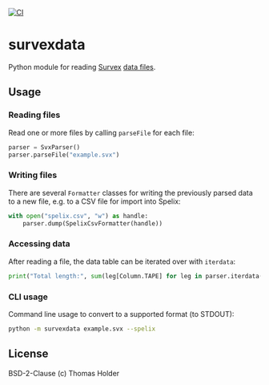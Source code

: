 [![CI](https://github.com/speleo3/survexdatapy/actions/workflows/ci.yml/badge.svg)](https://github.com/speleo3/survexdatapy/actions/workflows/ci.yml)

# survexdata

Python module for reading [Survex](https://survex.com/)
[data files](https://survex.com/docs/manual/datafile.htm).

## Usage

### Reading files

Read one or more files by calling `parseFile` for each file:

```python
parser = SvxParser()
parser.parseFile("example.svx")
```

### Writing files


There are several `Formatter` classes for writing the previously parsed data
to a new file, e.g. to a CSV file for import into Spelix:

```python
with open("spelix.csv", "w") as handle:
    parser.dump(SpelixCsvFormatter(handle))
```

### Accessing data

After reading a file, the data table can be iterated over with `iterdata`:

```python
print("Total length:", sum(leg[Column.TAPE] for leg in parser.iterdata()))
```

### CLI usage

Command line usage to convert to a supported format (to STDOUT):

```bash
python -m survexdata example.svx --spelix
```

## License

BSD-2-Clause (c) Thomas Holder
